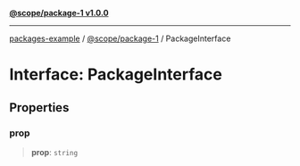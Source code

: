 [**@scope/package-1 v1.0.0**](../README.md)

***

[packages-example](../../README.md) / [@scope/package-1](../README.md) / PackageInterface

# Interface: PackageInterface

## Properties

### prop

> **prop**: `string`
